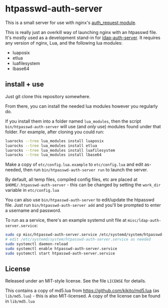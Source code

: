 # htpasswd-auth-server

This is a small server for use with nginx's [auth_request module](http://nginx.org/en/docs/http/ngx_http_auth_request_module.html).

This is really just an overkill way of launching nginx with an htpasswd
file. It's mostly used as a development stand-in for [ldap-auth-server](https://github.com/jprjr/ldap-auth-server).
It requires any version of nginx, Lua, and the following lua modules:

* luaposix
* etlua
* luafilesystem
* lbase64

## install + use

Just git clone this repository somewhere.

From there, you can install the needed lua modules however you regularly do.

If you install them into a folder named `lua_modules`, then the script
`bin/htpasswd-auth-server` will use (and *only* use) modules found under that
folder. For example, after cloning you could run:

```bash
luarocks --tree lua_modules install luaposix
luarocks --tree lua_modules install etlua
luarocks --tree lua_modules install luafilesystem
luarocks --tree lua_modules install lbase64
```

Make a copy of `etc/config.lua.example` to `etc/config.lua` and edit
as-needed, then run `bin/htpasswd-auth-server run` to launch the server.

By default, all temp files, compiled config files, etc are placed at
`$HOME/.htpasswd-auth-server` - this can be changed by setting the `work_dir`
variable in `etc/config.lua`

You can also use `bin/htpasswd-auth-server` to edit/update the htpasswd file.
Just run `bin/htpasswd-auth-server add` and you'll be prompted to enter a
username and password.

To run as a service, there's an example systemd unit file at
`misc/ldap-auth-server.service`:

```bash
sudo cp misc/htpasswd-auth-server.service /etc/systemd/system/htpasswd-auth-server.service
# edit /etc/systemd/system/htpasswd-auth-server.service as needed
sudo systemctl daemon-reload
sudo systemctl enable htpasswd-auth-server.service
sudo systemctl start htpasswd-auth-server.service
```

## License

Released under an MIT-style license. See the file `LICENSE` for details.

This contains a copy of md5.lua from https://github.com/kikito/md5.lua (as
`lib/md5.lua`) - this is also MIT-licensed. A copy of the license can
be found in `lib/md5.lua`


